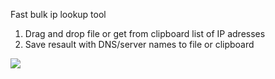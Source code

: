 Fast bulk ip lookup tool

1. Drag and drop file or get from clipboard list of IP adresses
2. Save resault with DNS/server names to file or clipboard

<img src='https://imgur.com/VGW9lSc' />
